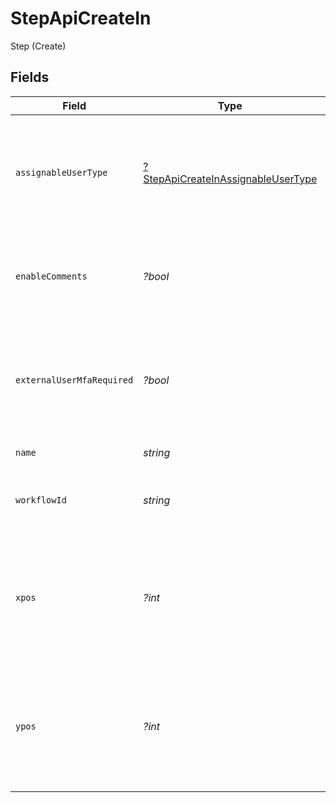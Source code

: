 # StepApiCreateIn

Step (Create)


## Fields

| Field                                                                                            | Type                                                                                             | Required                                                                                         | Description                                                                                      | Example                                                                                          |
| ------------------------------------------------------------------------------------------------ | ------------------------------------------------------------------------------------------------ | ------------------------------------------------------------------------------------------------ | ------------------------------------------------------------------------------------------------ | ------------------------------------------------------------------------------------------------ |
| `assignableUserType`                                                                             | [?StepApiCreateInAssignableUserType](../../models/shared/StepApiCreateInAssignableUserType.md)   | :heavy_minus_sign:                                                                               | Indicates which users are allowed to be assigned this step on a record (defaults to APP_USERS)   | APP_USERS                                                                                        |
| `enableComments`                                                                                 | *?bool*                                                                                          | :heavy_minus_sign:                                                                               | Whether comments are displayed on a step (defaults to false)                                     | false                                                                                            |
| `externalUserMfaRequired`                                                                        | *?bool*                                                                                          | :heavy_minus_sign:                                                                               | Whether MFA is required for external users to access this step. (defaults to false)              | false                                                                                            |
| `name`                                                                                           | *string*                                                                                         | :heavy_check_mark:                                                                               | The name of the step                                                                             | Identify Risk                                                                                    |
| `workflowId`                                                                                     | *string*                                                                                         | :heavy_check_mark:                                                                               | The unique ID of the parent workflow of the step                                                 | a1b2c3d4                                                                                         |
| `xpos`                                                                                           | *?int*                                                                                           | :heavy_minus_sign:                                                                               | The x-coordinate of the step in the application builder (must not be less than 0, defaults to 0) | 20                                                                                               |
| `ypos`                                                                                           | *?int*                                                                                           | :heavy_minus_sign:                                                                               | The y-coordinate of the step in the application builder (must not be less than 0, defaults to 0) | 20                                                                                               |
